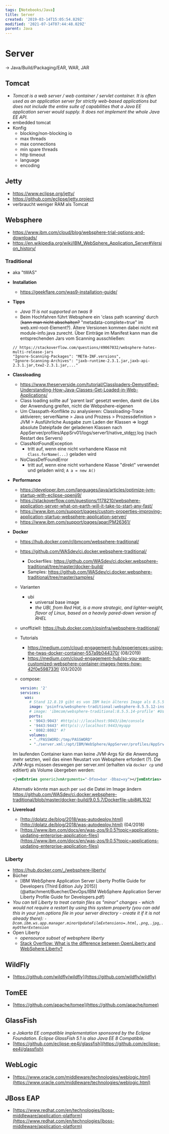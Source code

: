 ```yaml
---
tags: [Notebooks/Java]
title: Server
created: '2019-03-14T15:05:54.829Z'
modified: '2021-07-14T07:44:48.029Z'
parent: Java
---
```


# Server
→ Java/Build/Packaging/EAR, WAR, JAR

## Tomcat
  - *Tomcat is a web server / web container / servlet container. It is often used as an application server for strictly web-based applications but does not include the entire suite of capabilities that a Java EE application server would supply. It does not implement the whole Java EE API.*
  - embedded tomcat
  - Konfig
    - blocking/non-blocking io
    - max threads
    - max connections
    - min spare threads
    - http timeout
    - language
    - encoding


## Jetty
- https://www.eclipse.org/jetty/
- https://github.com/eclipse/jetty.project
- verbraucht weniger RAM als Tomcat


## Websphere
- <https://www.ibm.com/cloud/blog/websphere-trial-options-and-downloads/>
- <https://en.wikipedia.org/wiki/IBM_WebSphere_Application_Server#Version_history/>

### Traditional
- aka "tWAS"
- **Installation**
  - <https://geekflare.com/was9-installation-guide/>
- **Tipps**
  - *Java 11 is not supported on twas 9*
  - Beim Hochfahren führt Websphere ein 'class path scanning' durch (~~kann man nicht abschalten?~~ "metadata-complete=true" im web.xml-root-Element?). Ältere Versionen kommen dabei nicht mit module-info.java zurecht. Über Einträge im Manifest kann man die entsprechenden Jars vom Scanning ausschließen:
  ```
  // https://stackoverflow.com/questions/49067032/websphere-hates-multi-release-jars
  "Ignore-Scanning-Packages": "META-INF.versions",
  "Ignore-Scanning-Archives": "jaxb-runtime-2.3.1.jar,jaxb-api-2.3.1.jar,txw2-2.3.1.jar,..."
  ```
- **Classloading**
  - <https://www.theserverside.com/tutorial/Classloaders-Demystified-Understanding-How-Java-Classes-Get-Loaded-in-Web-Applications/>
  - Class loading sollte auf 'parent last' gesetzt werden, damit die Libs der Anwendung greifen, nicht die Webpshere-eigenen
  - Um Classpath-Konflikte zu analysieren: Classloading-Trace aktivieren; serverName > Java und Prozess > Prozessdefinition > JVM > Ausführliche Ausgabe zum Laden der Klassen => loggt absolute Dateipfade der geladenen Klassen nach AppServer/profiles/AppSrv01/logs/server1/native_std<u>err</u>.log (nach Restart des Servers)
  - ClassNotFoundException
    - tritt auf, wenn eine nicht vorhandene Klasse mit `Class.forName(...)` geladen wird
  - NoClassDefFoundError
    - tritt auf, wenn eine nicht vorhandene Klasse "direkt" verwendet und geladen wird; `A a = new A()`
- **Performance**
  - <https://developer.ibm.com/languages/java/articles/optimize-jvm-startup-with-eclipse-openjj9/>
  - <https://stackoverflow.com/questions/1178210/websphere-application-server-what-on-earth-will-it-take-to-start-any-fast/>
  - <https://www.ibm.com/support/pages/custom-properties-improving-application-startup-websphere-application-server/>
  - <https://www.ibm.com/support/pages/apar/PM26361/>
- **Docker**
  - <https://hub.docker.com/r/ibmcom/websphere-traditional/>
  - <https://github.com/WASdev/ci.docker.websphere-traditional/>
    - Dockerfiles: <https://github.com/WASdev/ci.docker.websphere-traditional/tree/master/docker-build/>
    - Samples: <https://github.com/WASdev/ci.docker.websphere-traditional/tree/master/samples/>
  - Varianten
    - ubi
      - universal base image
      - *the UBI, from Red Hat, is a more strategic, and lighter-weight, flavor of Linux, based on a heavily pared-down version of RHEL*
  - unoffiziell: <https://hub.docker.com/r/psinfra/websphere-traditional/>
  - Tutorials
    - <https://medium.com/cloud-engagement-hub/experiences-using-the-twas-docker-container-557a9b044370/> (08/2019)
    - <https://medium.com/cloud-engagement-hub/so-you-want-customized-websphere-container-images-heres-how-42f0e598733f/> (03/2020)
  - compose:

    ```yml
    version: '2'
    services:
      was:
        # Stand 12.8.19 gibt es von IBM kein älteres Image als 8.5.5.14 mehr
        image: 'psinfra/websphere-traditional:websphere-8.5.5.12-insecure-profile' #User=wsadmin, kein PW
        # image: 'ibmcom/websphere-traditional:8.5.5.14-profile' #User=wsadmin
        ports:
        - '9043:9043' #http(s)://localhost:9043/ibm/console
        - '9443:9443' #http(s)://localhost:9443/myapp
        - '8082:8082' #?
        volumes:
        - "./PASSWORD:/tmp/PASSWORD"
        - "./server.xml:/opt/IBM/WebSphere/AppServer/profiles/AppSrv01/config/cells/DefaultCell01/nodes/DefaultNode01/servers/server1/server.xml" #siehe unten
    ```

  Im laufenden Container kann man keine JVM-Args für die Anwendung mehr setzten, weil das einen Neustart von Websphere erfordert (?).
  Die JVM-Args müssen deswegen per server.xml (erhalten via `docker cp` und editiert) als Volume übergeben werden:

  ```xml
  <jvmEntries genericJvmArguments="-Dfoo=bar -Dbaz=xy"></jvmEntries>
  ```

  Alternativ könnte man auch per `sed` die Datei im Image ändern
  <https://github.com/WASdev/ci.docker.websphere-traditional/blob/master/docker-build/9.0.5.7/Dockerfile-ubi8#L102/>
- **Livereload**
  - [http://dplatz.de/blog/2018/was-autodeploy.html](http://dplatz.de/blog/2018/was-autodeploy.html) (04/2018)
  - [https://www.ibm.com/docs/en/was-zos/9.0.5?topic=applications-updating-enterprise-application-files](https://www.ibm.com/docs/en/was-zos/9.0.5?topic=applications-updating-enterprise-application-files)


### Liberty
  - <https://hub.docker.com/_/websphere-liberty/>
  - Bücher
    - [IBM WebSphere Application Server Liberty Profile Guide for Developers (Third Edition July 2015)](@attachment/Buecher/DevOps/IBM WebSphere Application Server Liberty Profile Guide for Developers.pdf)
  - *You can tell Liberty to treat certain files as "minor" changes - which would not require a restart by using this system property (you can add this in your jvm.options file in your server directory - create it if it is not already there): `-Dcom.ibm.ws.app.manager.minorUpdateFileExtensions=.html,.png,.jpg,.myOtherExtension`*
  - Open Liberty
    - *opensource subset of websphere liberty*
    - [Stack Overflow: What is the difference between OpenLiberty and WebSphere Liberty?](https://stackoverflow.com/a/46306037/7437541)


## WildFly
- [https://github.com/wildfly/wildfly](https://github.com/wildfly/wildfly)


## TomEE
- [https://github.com/apache/tomee](https://github.com/apache/tomee)


## GlassFish
- *a Jakarta EE compatible implementation sponsored by the Eclipse Foundation. Eclipse GlassFish 5.1 is also Java EE 8 Compatible.*
- [https://github.com/eclipse-ee4j/glassfish](https://github.com/eclipse-ee4j/glassfish)


## WebLogic
- [https://www.oracle.com/middleware/technologies/weblogic.html](https://www.oracle.com/middleware/technologies/weblogic.html)


## JBoss EAP
- [https://www.redhat.com/en/technologies/jboss-middleware/application-platform](https://www.redhat.com/en/technologies/jboss-middleware/application-platform)
